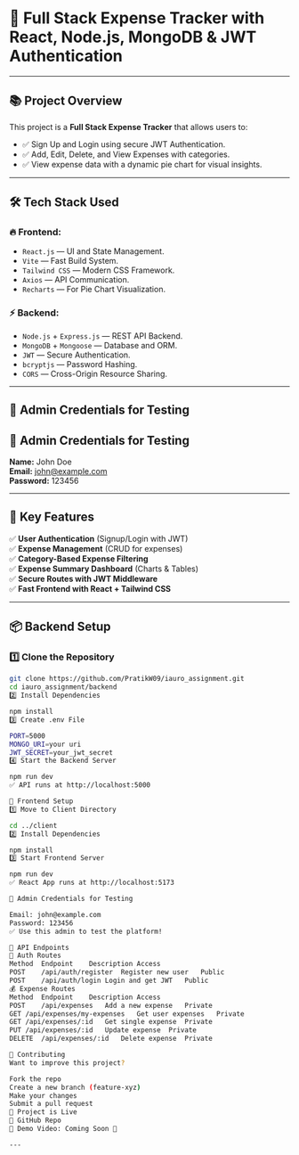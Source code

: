 # 🎯 Full Stack Expense Tracker with React, Node.js, MongoDB & JWT Authentication

---

## 📚 **Project Overview**

This project is a **Full Stack Expense Tracker** that allows users to:  
- ✅ Sign Up and Login using secure JWT Authentication.  
- ✅ Add, Edit, Delete, and View Expenses with categories.  
- ✅ View expense data with a dynamic pie chart for visual insights.  

---

## 🛠️ **Tech Stack Used**

### 🔥 **Frontend:**
- `React.js` — UI and State Management.
- `Vite` — Fast Build System.
- `Tailwind CSS` — Modern CSS Framework.
- `Axios` — API Communication.
- `Recharts` — For Pie Chart Visualization.

### ⚡️ **Backend:**
- `Node.js` + `Express.js` — REST API Backend.
- `MongoDB` + `Mongoose` — Database and ORM.
- `JWT` — Secure Authentication.
- `bcryptjs` — Password Hashing.
- `CORS` — Cross-Origin Resource Sharing.


---

## 🔐 **Admin Credentials for Testing**

## 🔐 **Admin Credentials for Testing**

**Name:** John Doe  
**Email:** john@example.com  
**Password:** 123456 

---

## 🌟 **Key Features**

✅ **User Authentication** (Signup/Login with JWT)  
✅ **Expense Management** (CRUD for expenses)  
✅ **Category-Based Expense Filtering**  
✅ **Expense Summary Dashboard** (Charts & Tables)  
✅ **Secure Routes with JWT Middleware**  
✅ **Fast Frontend with React + Tailwind CSS**  

---

## 📦 **Backend Setup**
### **1️⃣ Clone the Repository**
```bash
git clone https://github.com/PratikW09/iauro_assignment.git
cd iauro_assignment/backend
2️⃣ Install Dependencies

npm install
3️⃣ Create .env File

PORT=5000
MONGO_URI=your uri
JWT_SECRET=your_jwt_secret
4️⃣ Start the Backend Server

npm run dev
✅ API runs at http://localhost:5000

🎨 Frontend Setup
1️⃣ Move to Client Directory

cd ../client
2️⃣ Install Dependencies

npm install
3️⃣ Start Frontend Server

npm run dev
✅ React App runs at http://localhost:5173

🔑 Admin Credentials for Testing

Email: john@example.com
Password: 123456
✅ Use this admin to test the platform!

📌 API Endpoints
🚀 Auth Routes
Method	Endpoint	Description	Access
POST	/api/auth/register	Register new user	Public
POST	/api/auth/login	Login and get JWT	Public
💰 Expense Routes
Method	Endpoint	Description	Access
POST	/api/expenses	Add a new expense	Private
GET	/api/expenses/my-expenses	Get user expenses	Private
GET	/api/expenses/:id	Get single expense	Private
PUT	/api/expenses/:id	Update expense	Private
DELETE	/api/expenses/:id	Delete expense	Private

🤝 Contributing
Want to improve this project?

Fork the repo
Create a new branch (feature-xyz)
Make your changes
Submit a pull request
🎉 Project is Live
🔗 GitHub Repo
📌 Demo Video: Coming Soon 🎥

---
